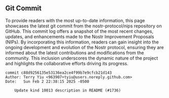 ## Git Commit
To provide readers with the most up-to-date information, this page showcases the latest git commit from the nostr-protocol/nips repository on GitHub. This commit log offers a snapshot of the most recent changes, updates, and enhancements made to the Nostr Improvement Proposals (NIPs). By incorporating this information, readers can gain insight into the ongoing development and evolution of the Nostr protocol, ensuring they are informed about the latest contributions and modifications from the community. This inclusion underscores the dynamic nature of the project and highlights the collaborative efforts driving its progress.

```shell
commit c88d9256135e53136ea2ce4f99b7e9cfcb21d143
Author: Terry Yiu <963907+tyiu@users.noreply.github.com>
Date:   Sun Feb 2 22:38:15 2025 -0500

    Update kind 10013 description in README (#1736)
```
